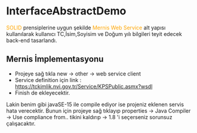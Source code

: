 # InterfaceAbstractDemo
<font color="orange">SOLID</font> prensiplerine uygun şekilde <font color="orange">Mernis Web Service</font> alt yapısı kullanılarak kullanıcı TC,İsim,Soyisim ve Doğum yılı bilgileri teyit edecek back-end tasarlandı.

## Mernis İmplementasyonu
- Projeye sağ tıkla new -> other -> web service client
- Service definition için link : https://tckimlik.nvi.gov.tr/Service/KPSPublic.asmx?wsdl
- Finish de ekleyecektir.

Lakin benim gibi javaSE-15 ile compile ediyor ise projeniz eklenen servis hata verecektir. Bunun için
projeye sağ tıklayıp
properties -> Java Compiler -> Use compliance from.. tikini kaldırıp -> 1.8 'i seçerseniz sorunsuz çalışacaktır.
